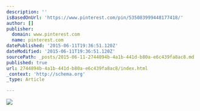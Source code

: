 ```yaml
---
description: ''
isBasedOnUrl: 'https://www.pinterest.com/pin/535083999448177418/'
author: []
publisher:
  domain: www.pinterest.com
  name: pinterest.com
datePublished: '2015-06-11T19:36:51.120Z'
dateModified: '2015-06-11T19:36:51.120Z'
sourcePath: _posts/2015-06-11-2744894b-4a1b-441d-b80a-e6c439fa8ac8.md
published: true
url: 2744894b-4a1b-441d-b80a-e6c439fa8ac8/index.html
_context: 'http://schema.org'
_type: Article

---
```

![](https://s-media-cache-ak0.pinimg.com/736x/e2/17/b1/e217b19795855433c979e54203d7e416.jpg)